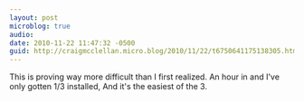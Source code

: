 ```yaml
---
layout: post
microblog: true
audio: 
date: 2010-11-22 11:47:32 -0500
guid: http://craigmcclellan.micro.blog/2010/11/22/t6750641175138305.html
---
```

This is proving way more difficult than I first realized.  An hour in and I've only gotten 1/3 installed, And it's the easiest of the 3.
